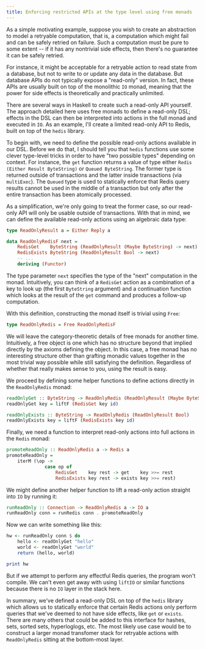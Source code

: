 ```yaml
---
title: Enforcing restricted APIs at the type level using free monads
---
```


As a simple motivating example, suppose you wish to create an abstraction to model a retryable computation, that is, a computation which might fail and can be safely retried on failure. Such a computation must be pure to some extent -- if it has any nontrivial side effects, then there's no guarantee it can be safely retried.

For instance, it might be acceptable for a retryable action to read state from a database, but not to write to or update any data in the database. But database APIs do not typically expose a "read-only" version. In fact, these APIs are usually built on top of the monolithic `IO` monad, meaning that the power for side effects is theoretically and practically unlimited.

There are several ways in Haskell to create such a read-only API yourself. The approach detailed here uses free monads to define a read-only DSL; effects in the DSL can then be interpreted into actions in the full monad and executed in `IO`. As an example, I'll create a limited read-only API to Redis, built on top of the `hedis` library.

To begin with, we need to define the possible read-only actions available in our DSL. Before we do that, I should tell you that `hedis` functions use some clever type-level tricks in order to have "two possible types" depending on context. For instance, the ```get``` function returns a value of type either `Redis (Either Result ByteString)` or `Queued ByteString`. The former type is returned outside of transactions and the latter inside transactions (via `multiExec`). The ```Queued``` type is used to statically enforce that Redis query results cannot be used in the middle of a transaction but only after the entire transaction has been atomically processed.

As a simplification, we're only going to treat the former case, so our read-only API will only be usable outside of transactions. With that in mind, we can define the available read-only actions using an algebraic data type:

```haskell
type ReadOnlyResult a = Either Reply a

data ReadOnlyRedisF next =
    RedisGet    ByteString (ReadOnlyResult (Maybe ByteString) -> next)
    RedisExists ByteString (ReadOnlyResult Bool -> next)
    -- ...
    deriving (Functor)
```

The type parameter ```next``` specifies the type of the "next" computation in the monad. Intuitively, you can think of a `RedisGet` action as a combination of a key to look up (the first `ByteString` argument) and a continuation function which looks at the result of the `get` command and produces a follow-up computation.

With this definition, constructing the monad itself is trivial using ```Free```:

```haskell
type ReadOnlyRedis = Free ReadOnlyRedisF
```

We will leave the category-theoretic details of free monads for another time. Intuitively, a free object is one which has no structure beyond that implied directly by the axioms defining the object. In this case, a free monad has no interesting structure other than grafting monadic values together in the most trivial way possible while still satisfying the definition. Regardless of whether that really makes sense to you, using the result is easy.

We proceed by defining some helper functions to define actions directly in the ```ReadOnlyRedis``` monad:

```haskell
readOnlyGet :: ByteString -> ReadOnlyRedis (ReadOnlyResult (Maybe ByteString))
readOnlyGet key = liftF (RedisGet key id)

readOnlyExists :: ByteString -> ReadOnlyRedis (ReadOnlyResult Bool)
readOnlyExists key = liftF (RedisExists key id)
```

Finally, we need a function to interpret read-only actions into full actions in the `Redis` monad:

```haskell
promoteReadOnly :: ReadOnlyRedis a -> Redis a
promoteReadOnly =
    iterM (\op ->
              case op of
                  RedisGet    key rest -> get    key >>= rest
                  RedisExists key rest -> exists key >>= rest)
```

We might define another helper function to lift a read-only action straight into `IO` by running it:

```haskell
runReadOnly :: Connection -> ReadOnlyRedis a -> IO a
runReadOnly conn = runRedis conn . promoteReadOnly
```

Now we can write something like this:

```haskell
hw <- runReadOnly conn $ do
    hello <- readOnlyGet "hello"
    world <- readOnlyGet "world"
    return (hello, world)

print hw
```

But if we attempt to perform any effectful Redis queries, the program won't compile. We can't even get away with using `liftIO` or similar functions because there is no `IO` layer in the stack here. 

In summary, we've defined a read-only DSL on top of the `hedis` library which allows us to statically enforce that certain Redis actions only perform queries that we've deemed to not have side effects, like `get` or `exists`. There are many others that could be added to this interface for hashes, sets, sorted sets, hyperloglogs, etc. The most likely use case would be to construct a larger monad transfomer stack for retryable actions with `ReadOnlyRedis` sitting at the bottom-most layer.


